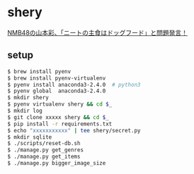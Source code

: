 # shery

[NMB48の山本彩、「ニートの主食はドッグフード」と問題発言！](http://www.officiallyjd.com/archives/57750/)

## setup

```bash
$ brew install pyenv
$ brew install pyenv-virtualenv
$ pyenv install anaconda3-2.4.0  # python3
$ pyenv global  anaconda3-2.4.0
$ mkdir shery
$ pyenv virtualenv shery && cd $_
$ mkdir log
$ git clone xxxxx shery && cd $_
$ pip install -r requirements.txt
$ echo "xxxxxxxxxxx" | tee shery/secret.py
$ mkdir sqlite
$ ./scripts/reset-db.sh
$ ./manage.py get_genres
$ ./manage.py get_items
$ ./manage.py bigger_image_size
```
